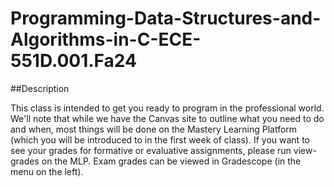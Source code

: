 # Programming-Data-Structures-and-Algorithms-in-C-ECE-551D.001.Fa24

##Description

This class is intended to get you ready to program in the professional world.   We'll note that while we have the Canvas site to outline what you need to do and when, most things will be done on the Mastery Learning Platform (which you will be introduced to in the first week of class).   If you want to see your grades for formative or evaluative assignments, please run view-grades on the MLP.  Exam grades can be viewed in Gradescope (in the menu on the left).
